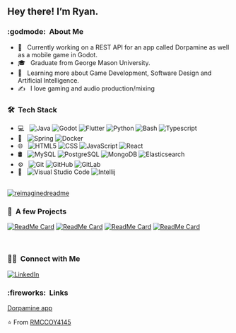 <h2> Hey there! I’m Ryan.</h2>

<h3> :godmode: &nbsp;About Me </h3>

- :rocket: &nbsp; Currently working on a REST API for an app called Dorpamine as well as a mobile game in Godot.
- 🎓 &nbsp; Graduate from George Mason University.
- 🌱 &nbsp; Learning more about Game Development, Software Design and Artificial Intelligence.
- ✍️ &nbsp; I love gaming and audio production/mixing

<h3> 🛠 &nbsp;Tech Stack</h3>

- 💻 &nbsp;
  ![Java](https://img.shields.io/badge/-Java-333333?style=flat&logo=Java&logoColor=007396)
  ![Godot](https://img.shields.io/badge/-Godot-333333?style=flat&logo=Godot&logoColor=FFFFFF)
  ![Flutter](https://img.shields.io/badge/-Flutter-333333?style=flat&logo=Flutter&logoColor=FFFFFF)
  ![Python](https://img.shields.io/badge/-Python-333333?style=flat&logo=python)
  ![Bash](https://img.shields.io/badge/-Bash-333333?style=flat&logo=GNU%20Bash&logoColor=FFFFFF)
  ![Typescript](https://img.shields.io/badge/-Typescript-333333?style=flat&logo=Typescript&logoColor=FFFFFF)  
- :nut_and_bolt: &nbsp;
  ![Spring](https://img.shields.io/badge/-Spring-333333?style=flat&logo=Spring&logoColor=32a852)
  ![Docker](https://img.shields.io/badge/-Docker-333333?style=flat&logo=Docker)    
- 🌐 &nbsp;
  ![HTML5](https://img.shields.io/badge/-HTML5-333333?style=flat&logo=HTML5)
  ![CSS](https://img.shields.io/badge/-CSS-333333?style=flat&logo=CSS3&logoColor=1572B6)
  ![JavaScript](https://img.shields.io/badge/-JavaScript-333333?style=flat&logo=javascript)
  ![React](https://img.shields.io/badge/-React-333333?style=flat&logo=React&logoColor=00599C)  
- 🛢 &nbsp;
  ![MySQL](https://img.shields.io/badge/-MySQL-333333?style=flat&logo=mysql)
  ![PostgreSQL](https://img.shields.io/badge/-Postgres-333333?style=flat&logo=PostgreSQL)
  ![MongoDB](https://img.shields.io/badge/-Mongodb-333333?style=flat&logo=MongoDb)
  ![Elasticsearch](https://img.shields.io/badge/-Elasticsearch-333333?style=flat&logo=Elasticsearch)
- ⚙️ &nbsp;
  ![Git](https://img.shields.io/badge/-Git-333333?style=flat&logo=git)
  ![GitHub](https://img.shields.io/badge/-GitHub-333333?style=flat&logo=github)
  ![GitLab](https://img.shields.io/badge/-GitLab-333333?style=flat&logo=gitlab)
- 🔧 &nbsp;
  ![Visual Studio Code](https://img.shields.io/badge/-Visual%20Studio%20Code-333333?style=flat&logo=visual-studio-code&logoColor=007ACC)
  ![Intellij](https://img.shields.io/badge/-Intellij-333333?style=flat&logo=Intellij%20IDEA&logoColor=FF5733)
  
<br/>

<a href="https://github.com/rmccoy4145">
  <img src="https://myreadme.vercel.app/api/embed/rmccoy4145?panels=userstatistics,toprepositories,toplanguages,commitgraph" alt="reimaginedreadme" />
</a>

<br/>

<h3> 🚧 &nbsp;A few Projects</h3>

[![ReadMe Card](https://github-readme-stats.vercel.app/api/pin/?username=rmccoy4145&repo=PixelPioneer)](https://github.com/rmccoy4145/PixelPioneer)
[![ReadMe Card](https://github-readme-stats.vercel.app/api/pin/?username=rmccoy4145&repo=paythebill)](https://github.com/rmccoy4145/paythebill)
[![ReadMe Card](https://github-readme-stats.vercel.app/api/pin/?username=rmccoy4145&repo=YourStatus)](https://github.com/rmccoy4145/YourStatus)
[![ReadMe Card](https://github-readme-stats.vercel.app/api/pin/?username=rmccoy4145&repo=CharChat)](https://github.com/rmccoy4145/CharChat)

<br/>
<h3> 🤝🏻 &nbsp;Connect with Me </h3>
<p align="left">
<a href="https://www.linkedin.com/in/ryan-mccoy-0b777319"><img alt="LinkedIn" src="https://img.shields.io/badge/LinkedIn-Ryan%20Alexander%20Mccoy-blue?style=flat-square&logo=linkedin"></a>
</p>

<h3> :fireworks: &nbsp;Links</h3>
<p align="left">
<a href="https://landing.dorpamine.com/">Dorpamine app</a>
</p>




⭐️ From [RMCCOY4145](https://github.com/rmccoy4145)

